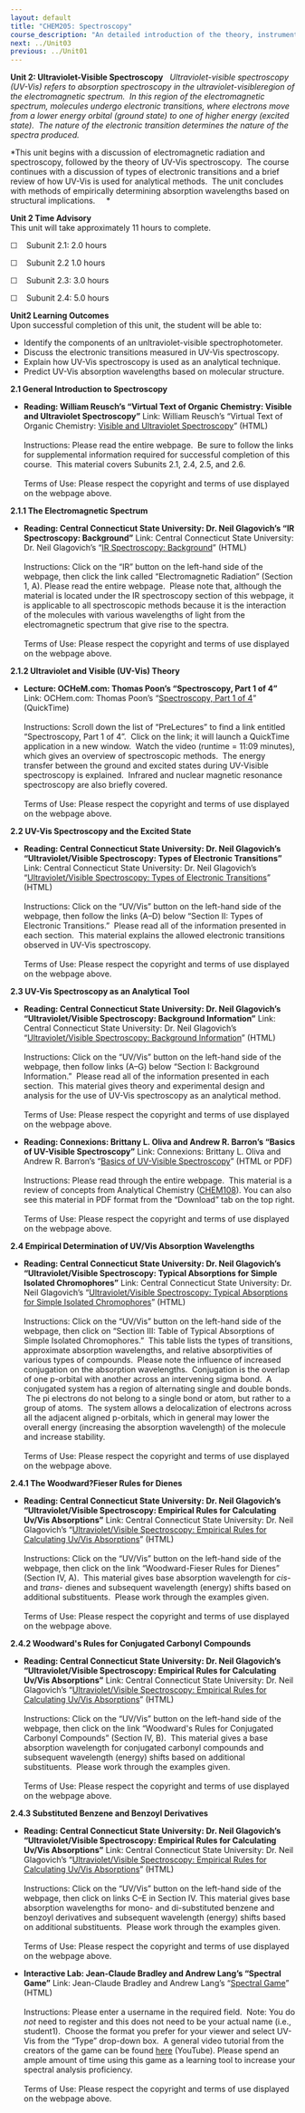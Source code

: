 ```yaml
---
layout: default
title: "CHEM205: Spectroscopy"
course_description: "An detailed introduction of the theory, instrumentation, application of spectroscopic techniques. Topics include mass spectrometry, ultraviolet-visible (UV-Vis) spectroscopy, infrared (IR) spectroscopy, and nuclear magnetic resonance (NMR) spectroscopy."
next: ../Unit03
previous: ../Unit01
---
```

**Unit 2: Ultraviolet-Visible Spectroscopy** <span id="2"></span> 
*Ultraviolet-visible spectroscopy (UV-Vis) refers to* *absorption
spectroscopy* *in the ultraviolet-visibleregion of the electromagnetic
spectrum.  In this region of the electromagnetic spectrum,
molecules* *undergo* *electronic transitions, where electrons move from
a lower energy orbital (ground state) to one of higher energy (excited
state).  The nature of the electronic transition determines the nature
of the spectra produced.*  
  
 *This unit begins with a discussion of electromagnetic radiation and
spectroscopy, followed by the theory of UV-Vis spectroscopy.  The course
continues with a discussion of types of electronic transitions and a
brief review of how UV-Vis is used for analytical methods.  The unit
concludes with methods of empirically determining absorption wavelengths
based on structural implications.     *

**Unit 2 Time Advisory**  
This unit will take approximately 11 hours to complete.  
  
 ☐    Subunit 2.1: 2.0 hours  
  
 ☐    Subunit 2.2 1.0 hours  
  
 ☐    Subunit 2.3: 3.0 hours  
  
 ☐    Subunit 2.4: 5.0 hours

**Unit2 Learning Outcomes**  
Upon successful completion of this unit, the student will be able to:  
  
-   Identify the components of an unltraviolet-visible
    spectrophotometer.
-   Discuss the electronic transitions measured in UV-Vis spectroscopy.
-   Explain how UV-Vis spectroscopy is used as an analytical technique.
-   Predict UV-Vis absorption wavelengths based on molecular structure.

**2.1 General Introduction to Spectroscopy** <span id="2.1"></span> 
-   **Reading: William Reusch’s “Virtual Text of Organic Chemistry:
    Visible and Ultraviolet Spectroscopy”**
    Link: William Reusch’s “Virtual Text of Organic Chemistry: [Visible
    and Ultraviolet
    Spectroscopy](http://www2.chemistry.msu.edu/faculty/reusch/VirtTxtJml/Spectrpy/UV-Vis/spectrum.htm#uv1)”
    (HTML)  
        
     Instructions: Please read the entire webpage.  Be sure to follow
    the links for supplemental information required for successful
    completion of this course.  This material covers Subunits 2.1, 2.4,
    2.5, and 2.6.   
        
     Terms of Use: Please respect the copyright and terms of use
    displayed on the webpage above.

**2.1.1 The Electromagnetic Spectrum** <span id="2.1.1"></span> 
-   **Reading: Central Connecticut State University: Dr. Neil
    Glagovich’s “IR Spectroscopy: Background”**
    Link: Central Connecticut State University: Dr. Neil Glagovich’s
    “[IR Spectroscopy:
    Background](http://www.chemistry.ccsu.edu/glagovich/teaching/316/index.html)”
    (HTML)  
        
     Instructions: Click on the “IR” button on the left-hand side of the
    webpage, then click the link called “Electromagnetic Radiation”
    (Section 1, A). Please read the entire webpage.  Please note that,
    although the material is located under the IR spectroscopy section
    of this webpage, it is applicable to all spectroscopic methods
    because it is the interaction of the molecules with various
    wavelengths of light from the electromagnetic spectrum that give
    rise to the spectra.  
        
     Terms of Use: Please respect the copyright and terms of use
    displayed on the webpage above.

**2.1.2 Ultraviolet and Visible (UV-Vis) Theory** <span
id="2.1.2"></span> 
-   **Lecture: OCHeM.com: Thomas Poon’s “Spectroscopy, Part 1 of 4”**
    Link: OCHem.com: Thomas Poon’s “[Spectroscopy, Part 1 of
    4](http://ochem.jsd.claremont.edu/tutorials.htm)” (QuickTime)  
        
     Instructions: Scroll down the list of “PreLectures” to find a link
    entitled “Spectroscopy, Part 1 of 4”.  Click on the link; it will
    launch a QuickTime application in a new window.  Watch the video
    (runtime = 11:09 minutes), which gives an overview of spectroscopic
    methods.  The energy transfer between the ground and excited states
    during UV-Visible spectroscopy is explained.  Infrared and nuclear
    magnetic resonance spectroscopy are also briefly covered.  
        
     Terms of Use: Please respect the copyright and terms of use
    displayed on the webpage above.

**2.2 UV-Vis Spectroscopy and the Excited State** <span
id="2.2"></span> 
-   **Reading: Central Connecticut State University: Dr. Neil
    Glagovich’s “Ultraviolet/Visible Spectroscopy: Types of Electronic
    Transitions”**
    Link: Central Connecticut State University: Dr. Neil Glagovich’s
    “[Ultraviolet/Visible Spectroscopy: Types of Electronic
    Transitions](http://www.chemistry.ccsu.edu/glagovich/teaching/316/index.html)”
    (HTML)  
        
     Instructions: Click on the “UV/Vis” button on the left-hand side of
    the webpage, then follow the links (A–D) below “Section II: Types of
    Electronic Transitions.”  Please read all of the information
    presented in each section.  This material explains the allowed
    electronic transitions observed in UV-Vis spectroscopy.    
        
     Terms of Use: Please respect the copyright and terms of use
    displayed on the webpage above.

**2.3 UV-Vis Spectroscopy as an Analytical Tool** <span
id="2.3"></span> 
-   **Reading: Central Connecticut State University: Dr. Neil
    Glagovich’s “Ultraviolet/Visible Spectroscopy: Background
    Information”**
    Link: Central Connecticut State University: Dr. Neil Glagovich’s
    “[Ultraviolet/Visible Spectroscopy: Background
    Information](http://www.chemistry.ccsu.edu/glagovich/teaching/316/index.html)”
    (HTML)  
        
     Instructions: Click on the “UV/Vis” button on the left-hand side of
    the webpage, then follow links (A–G) below “Section I: Background
    Information.”  Please read all of the information presented in each
    section.  This material gives theory and experimental design and
    analysis for the use of UV-Vis spectroscopy as an analytical method.
       
        
     Terms of Use: Please respect the copyright and terms of use
    displayed on the webpage above.

-   **Reading: Connexions: Brittany L. Oliva and Andrew R. Barron’s
    “Basics of UV-Visible Spectroscopy”**
    Link: Connexions: Brittany L. Oliva and Andrew R. Barron’s “[Basics
    of UV-Visible
    Spectroscopy](http://cnx.org/content/m34525/latest/?collection=col10699/latest)”
    (HTML or PDF)  
        
     Instructions: Please read through the entire webpage.  This
    material is a review of concepts from Analytical Chemistry
    ([CHEM108](http://www.saylor.org/courses/chem108/)). You can also
    see this material in PDF format from the “Download” tab on the top
    right.  
        
     Terms of Use: Please respect the copyright and terms of use
    displayed on the webpage above.

**2.4 Empirical Determination of UV/Vis Absorption Wavelengths** <span
id="2.4"></span> 
-   **Reading: Central Connecticut State University: Dr. Neil
    Glagovich’s “Ultraviolet/Visible Spectroscopy: Typical Absorptions
    for Simple Isolated Chromophores”**
    Link: Central Connecticut State University: Dr. Neil Glagovich’s
    “[Ultraviolet/Visible Spectroscopy: Typical Absorptions for Simple
    Isolated
    Chromophores](http://www.chemistry.ccsu.edu/glagovich/teaching/316/index.html)”
    (HTML)  
        
     Instructions: Click on the “UV/Vis” button on the left-hand side of
    the webpage, then click on “Section III: Table of Typical
    Absorptions of Simple Isolated Chromophores.”  This table lists the
    types of transitions, approximate absorption wavelengths, and
    relative absorptivities of various types of compounds.  Please note
    the influence of increased conjugation on the absorption
    wavelengths.  Conjugation is the overlap of one p-orbital with
    another across an intervening sigma bond.  A conjugated system has a
    region of alternating single and double bonds.  The pi electrons do
    not belong to a single bond or atom, but rather to a group of
    atoms.  The system allows a delocalization of electrons across all
    the adjacent aligned p-orbitals, which in general may lower the
    overall energy (increasing the absorption wavelength) of the
    molecule and increase stability.  
        
     Terms of Use: Please respect the copyright and terms of use
    displayed on the webpage above.

**2.4.1 The Woodward?Fieser Rules for Dienes** <span id="2.4.1"></span> 
-   **Reading: Central Connecticut State University: Dr. Neil
    Glagovich’s “Ultraviolet/Visible Spectroscopy: Empirical Rules for
    Calculating Uv/Vis Absorptions”**
    Link: Central Connecticut State University: Dr. Neil Glagovich’s
    “[Ultraviolet/Visible Spectroscopy: Empirical Rules for Calculating
    Uv/Vis
    Absorptions](http://www.chemistry.ccsu.edu/glagovich/teaching/316/index.html)”
    (HTML)  
        
     Instructions: Click on the “UV/Vis” button on the left-hand side of
    the webpage, then click on the link “Woodward-Fieser Rules for
    Dienes” (Section IV, A).  This material gives base absorption
    wavelength for *cis-* and *trans-* dienes and subsequent wavelength
    (energy) shifts based on additional substituents.  Please work
    through the examples given.   
        
     Terms of Use: Please respect the copyright and terms of use
    displayed on the webpage above.

**2.4.2 Woodward's Rules for Conjugated Carbonyl Compounds** <span
id="2.4.2"></span> 
-   **Reading: Central Connecticut State University: Dr. Neil
    Glagovich’s “Ultraviolet/Visible Spectroscopy: Empirical Rules for
    Calculating Uv/Vis Absorptions”**
    Link: Central Connecticut State University: Dr. Neil Glagovich’s
    “[Ultraviolet/Visible Spectroscopy: Empirical Rules for Calculating
    Uv/Vis
    Absorptions](http://www.chemistry.ccsu.edu/glagovich/teaching/316/index.html)”
    (HTML)  
        
     Instructions: Click on the “UV/Vis” button on the left-hand side of
    the webpage, then click on the link “Woodward's Rules for Conjugated
    Carbonyl Compounds” (Section IV, B).  This material gives a base
    absorption wavelength for conjugated carbonyl compounds and
    subsequent wavelength (energy) shifts based on additional
    substituents.  Please work through the examples given.   
        
     Terms of Use: Please respect the copyright and terms of use
    displayed on the webpage above.

**2.4.3 Substituted Benzene and Benzoyl Derivatives** <span
id="2.4.3"></span> 
-   **Reading: Central Connecticut State University: Dr. Neil
    Glagovich’s “Ultraviolet/Visible Spectroscopy: Empirical Rules for
    Calculating Uv/Vis Absorptions”**
    Link: Central Connecticut State University: Dr. Neil Glagovich’s
    “[Ultraviolet/Visible Spectroscopy: Empirical Rules for Calculating
    Uv/Vis
    Absorptions](http://www.chemistry.ccsu.edu/glagovich/teaching/316/index.html)”
    (HTML)  
        
     Instructions: Click on the “UV/Vis” button on the left-hand side of
    the webpage, then click on links C–E in Section IV. This material
    gives base absorption wavelengths for mono- and di-substituted
    benzene and benzoyl derivatives and subsequent wavelength (energy)
    shifts based on additional substituents.  Please work through the
    examples given.  
        
     Terms of Use: Please respect the copyright and terms of use
    displayed on the webpage above.

-   **Interactive Lab: Jean-Claude Bradley and Andrew Lang’s “Spectral
    Game”**
    Link: Jean-Claude Bradley and Andrew Lang’s “[Spectral
    Game](http://spectralgame.com/)” (HTML)  
        
     Instructions: Please enter a username in the required field.  Note:
    You do *not* need to register and this does not need to be your
    actual name (i.e., student1).  Choose the format you prefer for your
    viewer and select UV-Vis from the “Type” drop-down box.  A general
    video tutorial from the creators of the game can be found
    [here](http://www.youtube.com/watch?v=Ygw3yXDCmaQ) (YouTube). Please
    spend an ample amount of time using this game as a learning tool to
    increase your spectral analysis proficiency.  
        
     Terms of Use: Please respect the copyright and terms of use
    displayed on the webpage above.   


